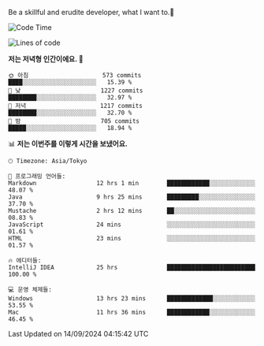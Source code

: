 Be a skillful and erudite developer, what I want to.👶

<!--START_SECTION:waka-->
![Code Time](http://img.shields.io/badge/Code%20Time-1%2C269%20hrs%2010%20mins-blue)

![Lines of code](https://img.shields.io/badge/%EC%A0%80%EB%8A%94%20%EC%97%AC%ED%83%9C%EA%B9%8C%EC%A7%80%20-2.9%20million%20%EC%A4%84%EC%9D%98%20%EC%BD%94%EB%93%9C%EB%A5%BC%20%EC%9E%91%EC%84%B1%ED%96%88%EC%96%B4%EC%9A%94.-blue)

**저는 저녁형 인간이에요. 🦉** 

```text
🌞 아침                     573 commits         ████░░░░░░░░░░░░░░░░░░░░░   15.39 % 
🌆 낮　                     1227 commits        ████████░░░░░░░░░░░░░░░░░   32.97 % 
🌃 저녁                     1217 commits        ████████░░░░░░░░░░░░░░░░░   32.70 % 
🌙 밤　                     705 commits         █████░░░░░░░░░░░░░░░░░░░░   18.94 % 
```


📊 **저는 이번주를 이렇게 시간을 보냈어요.** 

```text
🕑︎ Timezone: Asia/Tokyo

💬 프로그래밍 언어들: 
Markdown                 12 hrs 1 min        ████████████░░░░░░░░░░░░░   48.07 % 
Java                     9 hrs 25 mins       █████████░░░░░░░░░░░░░░░░   37.70 % 
Mustache                 2 hrs 12 mins       ██░░░░░░░░░░░░░░░░░░░░░░░   08.83 % 
JavaScript               24 mins             ░░░░░░░░░░░░░░░░░░░░░░░░░   01.61 % 
HTML                     23 mins             ░░░░░░░░░░░░░░░░░░░░░░░░░   01.57 % 

🔥 에디터들: 
IntelliJ IDEA            25 hrs              █████████████████████████   100.00 % 

💻 운영 체제들: 
Windows                  13 hrs 23 mins      █████████████░░░░░░░░░░░░   53.55 % 
Mac                      11 hrs 36 mins      ████████████░░░░░░░░░░░░░   46.45 % 
```


 Last Updated on 14/09/2024 04:15:42 UTC
<!--END_SECTION:waka-->
